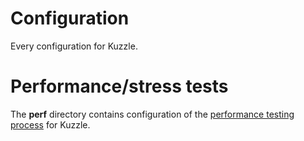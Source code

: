 # Configuration

Every configuration for Kuzzle.


# Performance/stress tests

The <b>perf</b> directory contains configuration of the [performance testing process](./perf/README.md) for Kuzzle.

